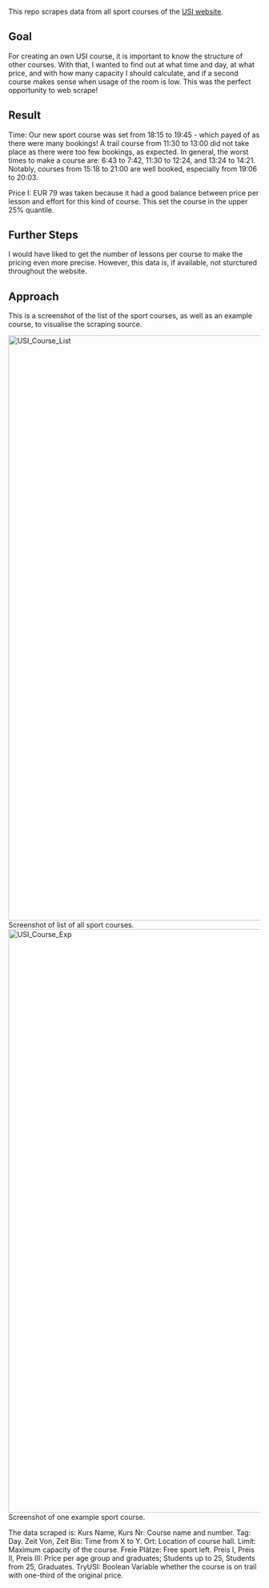 This repo scrapes data from all sport courses of the [USI website](usi.at). 

## Goal
For creating an own USI course, it is important to know the structure of other courses. With that, I wanted to find out at what time and day, at what price, and with how many capacity I should calculate, and if a second course makes sense when usage of the room is low. This was the perfect opportunity to web scrape! 

## Result
Time: Our new sport course was set from 18:15 to 19:45 - which payed of as there were many bookings! A trail course from 11:30 to 13:00 did not take place as there were too few bookings, as expected. 
In general, the worst times to make a course are: 6:43 to 7:42, 11:30 to 12:24, and 13:24 to 14:21. Notably, courses from 15:18 to 21:00 are well booked, especially from 19:06 to 20:03. 

Price I: EUR 79 was taken because it had a good balance between price per lesson and effort for this kind of course. This set the course in the upper 25% quantile. 

## Further Steps
I would have liked to get the number of lessons per course to make the pricing even more precise. However, this data is, if available, not sturctured throughout the website. 

## Approach
This is a screenshot of the list of the sport courses, as well as an example course, to visualise the scraping source.

<img width="1168" alt="USI_Course_List" src="https://github.com/RobbsX/USI-Scrape/assets/79597633/20574bc7-e2f9-47ef-a45e-f999601c8565">
Screenshot of list of all sport courses. 

<img width="1165" alt="USI_Course_Exp" src="https://github.com/RobbsX/USI-Scrape/assets/79597633/c89484f9-6e9c-4583-a1eb-e2f165a6e69e">
Screenshot of one example sport course. 

The data scraped is: 
Kurs Name, Kurs Nr: Course name and number. 
Tag: Day.
Zeit Von, Zeit Bis: Time from X to Y. 
Ort: Location of course hall. 
Limit: Maximum capacity of the course. 
Freie Plätze: Free sport left.
Preis I, Preis II, Preis III: Price per age group and graduates; Students up to 25, Students from 25, Graduates. 
TryUSI: Boolean Variable whether the course is on trail with one-third of the original price. 
